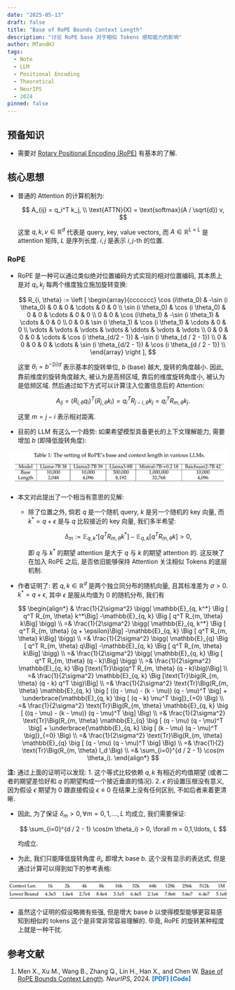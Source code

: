 ```yaml
---
date: "2025-05-13"
draft: false
title: "Base of RoPE Bounds Context Length"
description: "讨论 RoPE base 对于相似 Tokens 感知能力的影响"
author: MTandHJ
tags:
  - Note
  - LLM
  - Positional Encoding
  - Theoretical
  - NeurIPS
  - 2024
pinned: false
---
```



## 预备知识

- 需要对 [Rotary Positional Encoding (RoPE)](https://spaces.ac.cn/archives/8265) 有基本的了解.

## 核心思想

- 普通的 Attention 的计算机制为:

    $$
        A_{ij} = q_i^T k_j, \\
        \text{ATTN}(X) = \text{softmax}(A / \sqrt{d}) v,
    $$

    这里 $q, k, v \in \mathbb{R}^d$ 代表是 query, key, value vectors, 而 $A \in \mathbb{R}^{L \times L}$ 是 attention 矩阵, $L$ 是序列长度. $i, j$ 是表示 $i,j$-th 的位置.

### RoPE

- RoPE 是一种可以通过类似绝对位置编码方式实现的相对位置编码, 其本质上是对 $q_i, k_j$ 每两个维度独立施加旋转变换:

    $$
        R_{i, \theta} := \left [
        \begin{array}{ccccccc}
        \cos (i\theta_0) & -\sin (i \theta_0) & 0 & 0 & \cdots & 0 & 0 \\
        \sin (i \theta_0) & \cos (i \theta_0) & 0 & 0 & \cdots & 0 & 0 \\
        0 & 0 & \cos (i\theta_1) & -\sin (i \theta_1) & \cdots & 0 & 0 \\
        0 & 0 & \sin (i \theta_1) & \cos (i \theta_1) & \cdots & 0 & 0 \\
        \vdots & \vdots & \vdots & \vdots & \ddots & \vdots & \vdots \\
        0 & 0 &  0 & 0 & \cdots & \cos (i \theta_{d/2 - 1}) & -\sin (i \theta_{d / 2 - 1}) \\
        0 & 0 &  0 & 0 & \cdots & \sin (i \theta_{d/2 - 1}) & \cos (i \theta_{d / 2 - 1})  \\
        \end{array}
        \right ],
    $$

    这里 $\theta_i = b^{-2i / d}$ 表示基本的旋转单位, $b$ (base) 越大, 旋转的角度越小. 因此, 靠前维度的旋转角度越大, 被认为是高频区域, 靠后的维度旋转角度小, 被认为是低频区域. 然后通过如下方式可以计算注入位置信息后的 Attention:

    $$
    A_{ij} = (R_{i, \theta} q_i)^T (R_{j, \theta} k_i) = q_i^T R_{j-i, \theta} k_j = q_i^T R_{m, \theta} k_j.
    $$

    这里 $m = j - i$ 表示相对距离.

- 目前的 LLM 有这么一个趋势: 如果希望模型具备更长的上下文理解能力, 需要增加 $b$ (即降低旋转角度):

![20250513174554](https://raw.githubusercontent.com/MTandHJ/blog_source/master/images/20250513174554.png)

- 本文对此提出了一个相当有意思的见解:
    - 除了位置之外, 倘若 $q$ 是一个随机 query, $k$ 是另一个随机的 key 向量, 而 $k^* = q + \epsilon$ 是与 $q$ 比较接近的 key 向量, 我们多半希望:

        $$
        \delta_m := \mathbb{E}_{q, k^*} [q^T R_{m, \theta} k^*]
        -\mathbb{E}_{q, k} [q^T R_{m, \theta} k] > 0,
        $$

        即 $q$ 与 $k^*$ 的期望 attention 是大于 $q$ 与 $k$ 的期望 attention 的. 这反映了在加入 RoPE 之后, 是否依旧能够保持 Attention 关注相似 Tokens 的底层机制.

- 作者证明了: 若 $q, k \in \mathbb{R}^d$ 是两个独立同分布的随机向量, 且其标准差为 $\sigma > 0$. $k^* = q + \epsilon$, 其中 $\epsilon$ 是服从均值为 0 的随机分布, 我们有

    $$
    \begin{align*}
    & \frac{1}{2\sigma^2} \bigg(
        \mathbb{E}_{q, k^*} \Big [ q^T R_{m, \theta} k^*\Big]
        -\mathbb{E}_{q, k} \Big [ q^T R_{m, \theta} k\Big]
    \bigg) \\
    =& \frac{1}{2\sigma^2} \bigg(
        \mathbb{E}_{q, k^*} \Big [ q^T R_{m, \theta} (q + \epsilon)\Big]
        -\mathbb{E}_{q, k} \Big [ q^T R_{m, \theta} k\Big]
    \bigg) \\
    =& \frac{1}{2\sigma^2} \bigg(
        \mathbb{E}_{q} \Big [ q^T R_{m, \theta} q\Big]
        -\mathbb{E}_{q, k} \Big [ q^T R_{m, \theta} k\Big]
    \bigg) \\
    =& \frac{1}{2\sigma^2} \bigg(
        \mathbb{E}_{q, k} \Big [ q^T R_{m, \theta} (q - k)\Big]
    \bigg) \\
    =& \frac{1}{2\sigma^2} 
        \mathbb{E}_{q, k} \Big [\text{Tr}\big(q^T R_{m, \theta} (q - k)\big)\Big]
    \\
    =& \frac{1}{2\sigma^2} 
        \mathbb{E}_{q, k} \Big [\text{Tr}\big(R_{m, \theta} (q - k) q^T \big)\Big]
    \\
    =& \frac{1}{2\sigma^2} 
        \text{Tr}\Big(R_{m, \theta} \mathbb{E}_{q, k} \big [ ((q - \mu) - (k - \mu)) (q - \mu)^T \big] 
        + \underbrace{\mathbb{E}_{q, k} \big [ (q - k) \mu^T \big]}_{=0}
        \Big) \\
    =& \frac{1}{2\sigma^2} 
        \text{Tr}\Big(R_{m, \theta} \mathbb{E}_{q, k} \big [ ((q - \mu) - (k - \mu)) (q - \mu)^T \big] 
        \Big) \\
    =& \frac{1}{2\sigma^2} 
        \text{Tr}\Big(R_{m, \theta} 
        \mathbb{E}_{q} \big [ (q - \mu)  (q - \mu)^T \big] 
        + \underbrace{\mathbb{E}_{q, k} \big [ (k - \mu)  (q - \mu)^T \big]}_{=0} 
        \Big) \\
    =& \frac{1}{2\sigma^2} 
        \text{Tr}\Big(R_{m, \theta} 
        \mathbb{E}_{q} \big [ (q - \mu)  (q - \mu)^T \big] 
        \Big) \\
    =& \frac{1}{2} 
        \text{Tr}\Big(R_{m, \theta} 
        I_d
        \Big) \\
    =& \sum_{i=0}^{d / 2 - 1} \cos(m \theta_i).
    \end{align*}
    $$

**注:** 通过上面的证明可以发现: 
    1. 这个等式比较依赖 $q, k$ 有相近的均值期望 (或者二者的期望差恰好和 $q$ 的期望构成一个接近垂直的情况).
    2. $\epsilon$ 的设置压根没有意义, 因为假设 $\epsilon$ 期望为 0 跟直接假设 $\epsilon \equiv 0$ 在结果上没有任何区别, 不如后者来着更清晰.

- 因此, 为了保证 $\delta_m > 0, \forall m=0, 1, \ldots, L$ 均成立, 我们需要保证:

    $$
    \sum_{i=0}^{d / 2 - 1} \cos(m \theta_i) > 0, \forall m = 0,1,\ldots, L
    $$

    均成立.

- 为此, 我们只能降低旋转角度 $\theta_i$, 即增大 base $b$. 这个没有显示的表达式, 但是通过计算可以得到如下的参考表格:

![20250513205428](https://raw.githubusercontent.com/MTandHJ/blog_source/master/images/20250513205428.png)


- 虽然这个证明的假设略微有些强, 但是增大 base $b$ 以使得模型能够更容易感知到相似的 tokens 这个是非常非常容易理解的. 毕竟, RoPE 的旋转某种程度上就是一种干扰.


## 参考文献

<ol class="reference">
  <li>
    Men X., Xu M., Wang B.,
    Zhang Q., Lin H., Han X., and Chen W.
    <u>Base of RoPE Bounds Context Length</u>.
    <i>NeurIPS</i>, 2024.
    <a href="http://arxiv.org/abs/2405.14591" style="color: #007acc; font-weight: bold; text-decoration: none;">[PDF]</a>
    <a href="" style="color: #007acc; font-weight: bold; text-decoration: none;">[Code]</a>
  </li>

  <!-- 添加更多文献条目 -->
</ol>